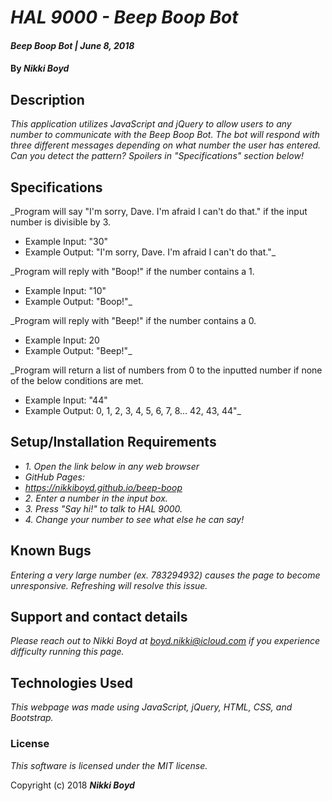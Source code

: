 # _HAL 9000 - Beep Boop Bot_

#### _Beep Boop Bot | June 8, 2018_

#### By _**Nikki Boyd**_

## Description

_This application utilizes JavaScript and jQuery to allow users to any number to communicate with the Beep Boop Bot. The bot will respond with three different messages depending on what number the user has entered. Can you detect the pattern? Spoilers in "Specifications" section below!_

## Specifications

_Program will say "I'm sorry, Dave. I'm afraid I can't do that." if the input number is divisible by 3.
  - Example Input: "30"
  - Example Output: "I'm sorry, Dave. I'm afraid I can't do that."_

_Program will reply with "Boop!" if the number contains a 1.
  - Example Input: "10"
  - Example Output: "Boop!"_

_Program will reply with "Beep!" if the number contains a 0.
  - Example Input: 20
  - Example Output: "Beep!"_


_Program will return a list of numbers from 0 to the inputted number if none of the below conditions are met.
  - Example Input: "44"
  - Example Output: 0, 1, 2, 3, 4, 5, 6, 7, 8... 42, 43, 44"_

## Setup/Installation Requirements

* _1. Open the link below in any web browser_
* _GitHub Pages:_
* _https://nikkiboyd.github.io/beep-boop_
* _2. Enter a number in the input box._
* _3. Press "Say hi!" to talk to HAL 9000._
* _4. Change your number to see what else he can say!_

## Known Bugs

_Entering a very large number (ex. 783294932) causes the page to become unresponsive. Refreshing will resolve this issue._

## Support and contact details

_Please reach out to Nikki Boyd at boyd.nikki@icloud.com if you experience difficulty running this page._

## Technologies Used

_This webpage was made using JavaScript, jQuery, HTML, CSS, and Bootstrap._

### License

*This software is licensed under the MIT license.*

Copyright (c) 2018 **_Nikki Boyd_**
